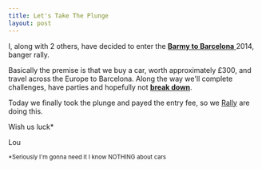 ```yaml
---
title: Let's Take The Plunge
layout: post
---
```


I, along with 2 others, have decided to enter the <a title="Rally Website" href="http://www.wackyrally.co.uk"><strong>Barmy to Barcelona</strong> </a>2014, banger rally.


Basically the premise is that we buy a car, worth approximately £300, and travel across the Europe to Barcelona.
Along the way we'll complete challenges, have parties and hopefully not <strong><a title="Charity Sweepstake" href="">break down</a></strong>.

Today we finally took the plunge and payed the entry fee, so we <a href="http://dictionary.reference.com/browse/sorry" title="Sorry ">Rally</a> are doing this.

Wish us luck*

Lou



<small>*Seriously I'm gonna need it I know NOTHING about cars</small>
